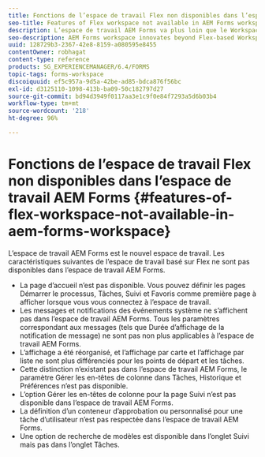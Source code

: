 ```yaml
---
title: Fonctions de l’espace de travail Flex non disponibles dans l’espace de travail AEM Forms
seo-title: Features of Flex workspace not available in AEM Forms workspace
description: L’espace de travail AEM Forms va plus loin que le Workspace basé sur Flex. Lisez les informations sur les différences de caractéristiques et de fonctionnalités.
seo-description: AEM Forms workspace innovates beyond Flex-based Workspace. Read about the differences in features and capabilities.
uuid: 128729b3-2367-42e8-8159-a080595e8455
contentOwner: robhagat
content-type: reference
products: SG_EXPERIENCEMANAGER/6.4/FORMS
topic-tags: forms-workspace
discoiquuid: ef5c957a-9d5a-42be-ad85-bdca876f56bc
exl-id: d3125110-1098-413b-ba09-50c182797d27
source-git-commit: bd94d3949f0117aa3e1c9f0e84f7293a5d6b03b4
workflow-type: tm+mt
source-wordcount: '218'
ht-degree: 96%

---
```


# Fonctions de l’espace de travail Flex non disponibles dans l’espace de travail AEM Forms {#features-of-flex-workspace-not-available-in-aem-forms-workspace}

L’espace de travail AEM Forms est le nouvel espace de travail. Les caractéristiques suivantes de l’espace de travail basé sur Flex ne sont pas disponibles dans l’espace de travail AEM Forms.

* La page d’accueil n’est pas disponible. Vous pouvez définir les pages Démarrer le processus, Tâches, Suivi et Favoris comme première page à afficher lorsque vous vous connectez à l’espace de travail.
* Les messages et notifications des événements système ne s’affichent pas dans l’espace de travail AEM Forms. Tous les paramètres correspondant aux messages (tels que Durée d’affichage de la notification de message) ne sont pas non plus applicables à l’espace de travail AEM Forms.
* L’affichage a été réorganisé, et l’affichage par carte et l’affichage par liste ne sont plus différenciés pour les points de départ et les tâches.
* Cette distinction n’existant pas dans l’espace de travail AEM Forms, le paramètre Gérer les en-têtes de colonne dans Tâches, Historique et Préférences n’est pas disponible.
* L’option Gérer les en-têtes de colonne pour la page Suivi n’est pas disponible dans l’espace de travail AEM Forms.
* La définition d’un conteneur d’approbation ou personnalisé pour une tâche d’utilisateur n’est pas respectée dans l’espace de travail AEM Forms.
* Une option de recherche de modèles est disponible dans l’onglet Suivi mais pas dans l’onglet Tâches.
